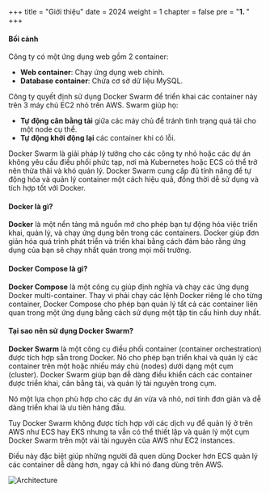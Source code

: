 +++
title = "Giới thiệu"
date = 2024
weight = 1
chapter = false
pre = "<b>1. </b>"
+++



#### Bối cảnh

Công ty có một ứng dụng web gồm 2 container:

- **Web container**: Chạy ứng dụng web chính.
- **Database container**: Chứa cơ sở dữ liệu MySQL.

Công ty quyết định sử dụng Docker Swarm để triển khai các container này trên 3 máy chủ EC2 nhỏ trên AWS. Swarm giúp họ:

- **Tự động cân bằng tải** giữa các máy chủ để tránh tình trạng quá tải cho một node cụ thể.
- **Tự động khởi động lại** các container khi có lỗi.

Docker Swarm là giải pháp lý tưởng cho các công ty nhỏ hoặc các dự án không yêu cầu điều phối phức tạp, nơi mà Kubernetes hoặc ECS có thể trở nên thừa thãi và khó quản lý. Docker Swarm cung cấp đủ tính năng để tự động hóa và quản lý container một cách hiệu quả, đồng thời dễ sử dụng và tích hợp tốt với Docker.

#### Docker là gì?

**Docker** là một nền tảng mã nguồn mở cho phép bạn tự động hóa việc triển khai, quản lý, và chạy ứng dụng bên trong các containers. Docker giúp đơn giản hóa quá trình phát triển và triển khai bằng cách đảm bảo rằng ứng dụng của bạn sẽ chạy nhất quán trong mọi môi trường.

#### Docker Compose là gì?

**Docker Compose** là một công cụ giúp định nghĩa và chạy các ứng dụng Docker multi-container. Thay vì phải chạy các lệnh Docker riêng lẻ cho từng container, Docker Compose cho phép bạn quản lý tất cả các container liên quan trong một ứng dụng bằng cách sử dụng một tập tin cấu hình duy nhất.

#### Tại sao nên sử dụng Docker Swarm?

**Docker Swarm** là một công cụ điều phối container (container orchestration) được tích hợp sẵn trong Docker. Nó cho phép bạn triển khai và quản lý các container trên một hoặc nhiều máy chủ (nodes) dưới dạng một cụm (cluster). Docker Swarm giúp bạn dễ dàng điều khiển cách các container được triển khai, cân bằng tải, và quản lý tài nguyên trong cụm.

Nó một lựa chọn phù hợp cho các dự án vừa và nhỏ, nơi tính đơn giản và dễ dàng triển khai là ưu tiên hàng đầu.

Tuy Docker Swarm không được tích hợp với các dịch vụ để quản lý ở trên AWS như ECS hay EKS nhưng ta vẫn có thể thiết lập và quản lý một cụm Docker Swarm trên một vài tài nguyên của AWS như EC2 instances.

Điều này đặc biệt giúp những người đã quen dùng Docker hơn ECS quản lý các container dễ dàng hơn, ngay cả khi nó đang dùng trên AWS.

![Architecture](/images/1-Introduce/Introduce-img.jpeg?width=50pc)
